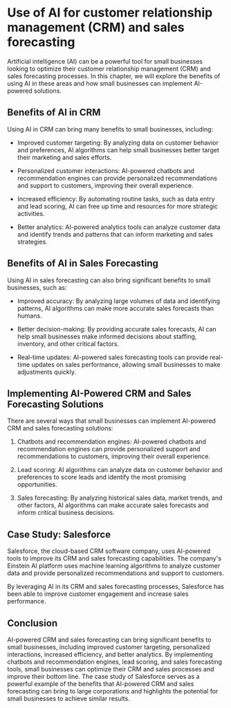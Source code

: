 Use of AI for customer relationship management (CRM) and sales forecasting
======================================================================================================================================

Artificial intelligence (AI) can be a powerful tool for small businesses looking to optimize their customer relationship management (CRM) and sales forecasting processes. In this chapter, we will explore the benefits of using AI in these areas and how small businesses can implement AI-powered solutions.

Benefits of AI in CRM
---------------------

Using AI in CRM can bring many benefits to small businesses, including:

* Improved customer targeting: By analyzing data on customer behavior and preferences, AI algorithms can help small businesses better target their marketing and sales efforts.

* Personalized customer interactions: AI-powered chatbots and recommendation engines can provide personalized recommendations and support to customers, improving their overall experience.

* Increased efficiency: By automating routine tasks, such as data entry and lead scoring, AI can free up time and resources for more strategic activities.

* Better analytics: AI-powered analytics tools can analyze customer data and identify trends and patterns that can inform marketing and sales strategies.

Benefits of AI in Sales Forecasting
-----------------------------------

Using AI in sales forecasting can also bring significant benefits to small businesses, such as:

* Improved accuracy: By analyzing large volumes of data and identifying patterns, AI algorithms can make more accurate sales forecasts than humans.

* Better decision-making: By providing accurate sales forecasts, AI can help small businesses make informed decisions about staffing, inventory, and other critical factors.

* Real-time updates: AI-powered sales forecasting tools can provide real-time updates on sales performance, allowing small businesses to make adjustments quickly.

Implementing AI-Powered CRM and Sales Forecasting Solutions
-----------------------------------------------------------

There are several ways that small businesses can implement AI-powered CRM and sales forecasting solutions:

1. Chatbots and recommendation engines: AI-powered chatbots and recommendation engines can provide personalized support and recommendations to customers, improving their overall experience.

2. Lead scoring: AI algorithms can analyze data on customer behavior and preferences to score leads and identify the most promising opportunities.

3. Sales forecasting: By analyzing historical sales data, market trends, and other factors, AI algorithms can make accurate sales forecasts and inform critical business decisions.

Case Study: Salesforce
----------------------

Salesforce, the cloud-based CRM software company, uses AI-powered tools to improve its CRM and sales forecasting capabilities. The company's Einstein AI platform uses machine learning algorithms to analyze customer data and provide personalized recommendations and support to customers.

By leveraging AI in its CRM and sales forecasting processes, Salesforce has been able to improve customer engagement and increase sales performance.

Conclusion
----------

AI-powered CRM and sales forecasting can bring significant benefits to small businesses, including improved customer targeting, personalized interactions, increased efficiency, and better analytics. By implementing chatbots and recommendation engines, lead scoring, and sales forecasting tools, small businesses can optimize their CRM and sales processes and improve their bottom line. The case study of Salesforce serves as a powerful example of the benefits that AI-powered CRM and sales forecasting can bring to large corporations and highlights the potential for small businesses to achieve similar results.
